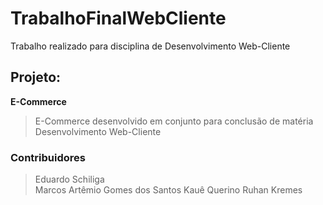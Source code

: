 # TrabalhoFinalWebCliente

Trabalho realizado para disciplina de Desenvolvimento Web-Cliente

## Projeto:
**E-Commerce**
> E-Commerce desenvolvido em conjunto para conclusão de matéria Desenvolvimento Web-Cliente

### Contribuidores
> Eduardo Schiliga  
> Marcos Artêmio Gomes dos Santos
> Kauê Querino
> Ruhan Kremes
